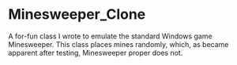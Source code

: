 # Minesweeper_Clone
A for-fun class I wrote to emulate the standard Windows game Minesweeper. This class places mines randomly, which, as 
became apparent after testing, Minesweeper proper does not.

